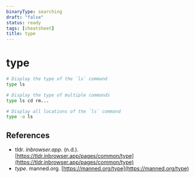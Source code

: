 ```yaml
---
binaryType: searching
draft: "false"
status: ready
tags: [cheatsheet]
title: type
---
```


# type

```bash
# Display the type of the `ls` command
type ls

# Display the type of multiple commands
type ls cd rm...

# Display all locations of the `ls` command
type -a ls
```

## References

- tldr. *inbrowser.app*. (n.d.). [https://tldr.inbrowser.app/pages/common/type](https://tldr.inbrowser.app/pages/common/type)
- _type_. manned.org. [https://manned.org/type](https://manned.org/type)
